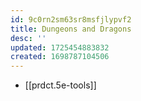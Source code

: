 ```yaml
---
id: 9c0rn2sm63sr8msfjlypvf2
title: Dungeons and Dragons
desc: ''
updated: 1725454883832
created: 1698787104506
---
```



- [[prdct.5e-tools]]